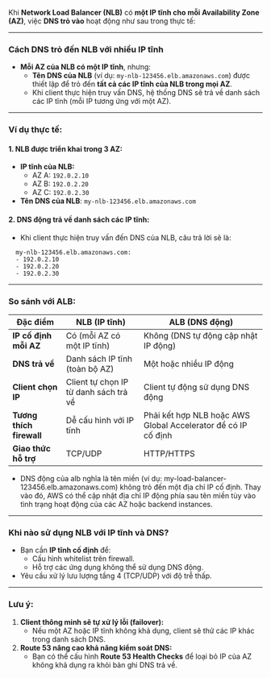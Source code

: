 Khi **Network Load Balancer (NLB)** có **một IP tĩnh cho mỗi Availability Zone (AZ)**, việc **DNS trỏ vào** hoạt động như sau trong thực tế:

---

### **Cách DNS trỏ đến NLB với nhiều IP tĩnh**
- **Mỗi AZ của NLB có một IP tĩnh**, nhưng:
  - **Tên DNS của NLB** (ví dụ: `my-nlb-123456.elb.amazonaws.com`) được thiết lập để trỏ đến **tất cả các IP tĩnh của NLB trong mọi AZ**.
  - Khi client thực hiện truy vấn DNS, hệ thống DNS sẽ trả về danh sách các IP tĩnh (mỗi IP tương ứng với một AZ).

---

### **Ví dụ thực tế:**
#### **1. NLB được triển khai trong 3 AZ:**
- **IP tĩnh của NLB:**
  - AZ A: `192.0.2.10`
  - AZ B: `192.0.2.20`
  - AZ C: `192.0.2.30`
- **Tên DNS của NLB**: `my-nlb-123456.elb.amazonaws.com`

#### **2. DNS động trả về danh sách các IP tĩnh:**
- Khi client thực hiện truy vấn đến DNS của NLB, câu trả lời sẽ là:
```
  my-nlb-123456.elb.amazonaws.com:
  - 192.0.2.10
  - 192.0.2.20
  - 192.0.2.30
```

---

### **So sánh với ALB:**
| **Đặc điểm**              | **NLB (IP tĩnh)**                          | **ALB (DNS động)**                      |
|---------------------------|--------------------------------------------|-----------------------------------------|
| **IP cố định mỗi AZ**     | Có (mỗi AZ có một IP tĩnh)                 | Không (DNS tự động cập nhật IP động)    |
| **DNS trả về**            | Danh sách IP tĩnh (toàn bộ AZ)             | Một hoặc nhiều IP động                  |
| **Client chọn IP**        | Client tự chọn IP từ danh sách trả về       | Client tự động sử dụng DNS động         |
| **Tương thích firewall**  | Dễ cấu hình với IP tĩnh                    | Phải kết hợp NLB hoặc AWS Global Accelerator để có IP cố định |
| **Giao thức hỗ trợ**       | TCP/UDP                                   | HTTP/HTTPS                             |




- DNS động của alb nghĩa là tên miền (ví dụ: my-load-balancer-123456.elb.amazonaws.com) không trỏ đến một địa chỉ IP cố định. Thay vào đó, AWS có thể cập nhật địa chỉ IP động phía sau tên miền tùy vào tình trạng hoạt động của các AZ hoặc backend instances.
---

### **Khi nào sử dụng NLB với IP tĩnh và DNS?**
- Bạn cần **IP tĩnh cố định** để:
  - Cấu hình whitelist trên firewall.
  - Hỗ trợ các ứng dụng không thể sử dụng DNS động.
- Yêu cầu xử lý lưu lượng tầng 4 (TCP/UDP) với độ trễ thấp.

---

### **Lưu ý:**
1. **Client thông minh sẽ tự xử lý lỗi (failover):**
   - Nếu một AZ hoặc IP tĩnh không khả dụng, client sẽ thử các IP khác trong danh sách DNS.
2. **Route 53 nâng cao khả năng kiểm soát DNS:**
   - Bạn có thể cấu hình **Route 53 Health Checks** để loại bỏ IP của AZ không khả dụng ra khỏi bản ghi DNS trả về.
